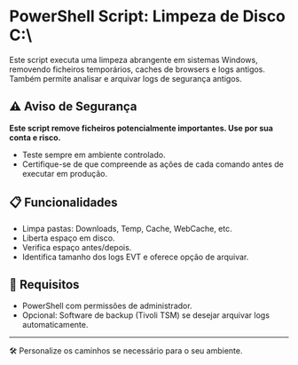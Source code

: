# PowerShell Script: Limpeza de Disco C:\

Este script executa uma limpeza abrangente em sistemas Windows, removendo ficheiros temporários, caches de browsers e logs antigos. Também permite analisar e arquivar logs de segurança antigos.

## ⚠️ Aviso de Segurança

**Este script remove ficheiros potencialmente importantes. Use por sua conta e risco.**
- Teste sempre em ambiente controlado.
- Certifique-se de que compreende as ações de cada comando antes de executar em produção.

## 📋 Funcionalidades
- Limpa pastas: Downloads, Temp, Cache, WebCache, etc.
- Liberta espaço em disco.
- Verifica espaço antes/depois.
- Identifica tamanho dos logs EVT e oferece opção de arquivar.

## 🔧 Requisitos
- PowerShell com permissões de administrador.
- Opcional: Software de backup (Tivoli TSM) se desejar arquivar logs automaticamente.

---

🛠️ Personalize os caminhos se necessário para o seu ambiente.